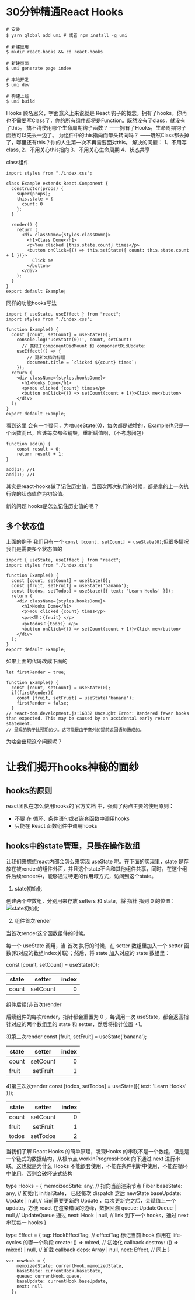 # 30分钟精通React Hooks
```
# 安装
$ yarn global add umi # 或者 npm install -g umi

# 新建应用
$ mkdir react-hooks && cd react-hooks

# 新建页面
$ umi generate page index

# 本地开发
$ umi dev

# 构建上线
$ umi build
```
Hooks 顾名思义，字面意义上来说就是 React 钩子的概念。拥有了hooks，你再也不需要写Class了，你的所有组件都将是Function。既然没有了class，就没有了this。
搞不清使用哪个生命周期钩子函数？ ——拥有了Hooks，生命周期钩子函数可以先丢一边了。
 为组件中的this指向而晕头转向吗？ ——既然Class都丢掉了，哪里还有this？你的人生第一次不再需要面对this。
 解决的问题：
1、不用写class,
2、不用关心this指向
3、不用关心生命周期
4、状态共享

class组件
```
import styles from "./index.css";

class Example extends React.Component {
  constructor(props) {
    super(props);
    this.state = {
      count: 0
    };
  }

  render() {
    return (
      <div className={styles.classDome}>
        <h1>Class Dome</h1>
        <p>You clicked {this.state.count} times</p>
        <button onClick={() => this.setState({ count: this.state.count + 1 })}>
          Click me
        </button>
      </div>
    );
  }
}
export default Example;

```

同样的功能hooks写法
```
import { useState, useEffect } from "react";
import styles from "./index.css";

function Example() {
  const [count, setCount] = useState(0);
	console.log('useState(0):', count, setCount)
	  // 类似于componentDidMount 和 componentDidUpdate:
	useEffect(() => {
		// 更新文档的标题
		document.title = `clicked ${count} times`;
	});
  return (
    <div className={styles.hooksDome}>
      <h1>Hooks Dome</h1>
      <p>You clicked {count} times</p>
      <button onClick={() => setCount(count + 1)}>Click me</button>
    </div>
  );
}
export default Example;

```

看到这里 会有一个疑问，为啥useState(0)，每次都是递增的，Example也只是一个函数而已，应该每次都会销毁，重新赋值啊，（不考虑闭包）
```
function add(n) {
    const result = 0;
    return result + 1;
}

add(1); //1
add(1); //1

```
其实是react-hooks做了记住历史值，当函次再次执行的时候，都是拿的上一次执行完的状态值作为初始值。

新的问题 hooks是怎么记住历史值的呢？

## 多个状态值
上面的例子 我们只有一个  `const [count, setCount] = useState(0)`;但很多情况 我们是需要多个状态值的

```
import { useState, useEffect } from "react";
import styles from "./index.css";

function Example() {
  const [count, setCount] = useState(0);
  const [fruit, setFruit] = useState('banana');
  const [todos, setTodos] = useState([{ text: 'Learn Hooks' }]);
  return (
    <div className={styles.hooksDome}>
      <h1>Hooks Dome</h1>
      <p>You clicked {count} times</p>
      <p>水果：{fruit} </p>
      <p>todos：{todos} </p>
      <button onClick={() => setCount(count + 1)}>Click me</button>
    </div>
  );
}
export default Example;

```
如果上面的代码改成下面的 
```
let firstRender = true;

function Example() {
  const [count, setCount] = useState(0);
  if(firstRender){
    const [fruit, setFruit] = useState('banana');
    firstRender = false;
  }
// react-dom.development.js:16332 Uncaught Error: Rendered fewer hooks than expected. This may be caused by an accidental early return statement.
// 呈现的钩子比预期的少。这可能是由于意外的提前返回语句造成的。
```
为啥会出现这个问题呢？

# 让我们揭开hooks神秘的面纱

## hooks的原则
react团队在怎么使用hooks的 官方文档 中，强调了两点主要的使用原则：

- 不要 在 循环、条件语句或者嵌套函数中调用hooks
- 只能在 React 函数组件中调用hooks

## hooks中的state管理，只是在操作数组

让我们来想想react内部会怎么来实现 useState 呢。在下面的实现里，state 是存放在被render的组件外面，并且这个state不会和其他组件共享，同时，在这个组件后续render中，能够通过特定的作用域方式，访问到这个state。

1) state初始化

创建两个空数组，分别用来存放 setters 和 state，将 指针 指到 0 的位置：
![state初始化](./img/one.jpg)

2) 组件首次render

当首次render这个函数组件的时候。

每一个 useState 调用，当 首次 执行的时候，在 setter 数组里加入一个 setter 函数(和对应的数组index关联)；然后，将 state 加入对应的 state 数组里：

 const [count, setCount] = useState(0);
 
state|setter|index
---|:--:|---:
count|setCount|0


组件后续(非首次)render

后续组件的每次render，指针都会重置为 0 ，每调用一次 useState，都会返回指针对应的两个数组里的 state 和 setter，然后将指针位置 +1。

3)第二次render
 const [fruit, setFruit] = useState('banana');
 

state|setter|index
---|:--:|---:
count|setCount|0
fruit|setFruit|1

4)第三次次render
  const [todos, setTodos] = useState([{ text: 'Learn Hooks' }]);


state|setter|index
---|:--:|---:
count|setCount|0
fruit|setFruit|1
todos|setTodos|2



当我们了解 React Hooks 的简单原理，发现Hooks 的串联不是一个数组，但是是一个链式的数据结构，从根节点 workInProgressHook 向下通过 next 进行串联。这也就是为什么 Hooks 不能嵌套使用，不能在条件判断中使用，不能在循环中使用。否则会破坏链式结构


type Hooks = {
	memoizedState: any, // 指向当前渲染节点 Fiber
  baseState: any, // 初始化 initialState， 已经每次 dispatch 之后 newState
  baseUpdate: Update<any> | null,// 当前需要更新的 Update ，每次更新完之后，会赋值上一个 update，方便 react 在渲染错误的边缘，数据回溯
  queue: UpdateQueue<any> | null,// UpdateQueue 通过
  next: Hook | null, // link 到下一个 hooks，通过 next 串联每一 hooks
}
 
type Effect = {
  tag: HookEffectTag, // effectTag 标记当前 hook 作用在 life-cycles 的哪一个阶段
  create: () => mixed, // 初始化 callback
  destroy: (() => mixed) | null, // 卸载 callback
  deps: Array<mixed> | null,
  next: Effect, // 同上
}
```
var newHook = {
    memoizedState: currentHook.memoizedState,
    baseState: currentHook.baseState,
    queue: currentHook.queue,
    baseUpdate: currentHook.baseUpdate,
    next: null
  };
```
    